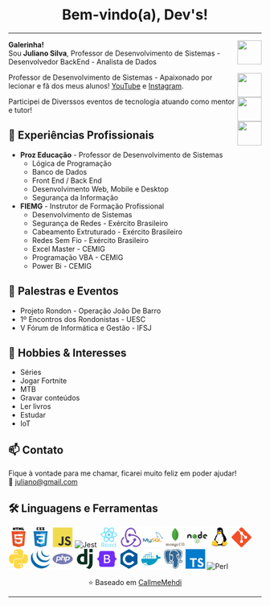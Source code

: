 <h1 align="center">Bem-vindo(a), Dev's!</h1>
<hr />

<a href="https://https://github.com/JulianoSilva05" target="_blank">
  <img align="right" src="https://cdn.iconscout.com/icon/free/png-256/github-108-438008.png" width="48px" height="48px">
</a>

<p align="left">
  <b>Galerinha!</b> <br/>
  Sou <b>Juliano Silva</b>, Professor de Desenvolvimento de Sistemas - Desenvolvedor BackEnd - Analista de Dados 
</p>

<a href="https://www.instagram.com/julianoqm" target="_blank">
  <img align="right" src="https://cdn.icon-icons.com/icons2/1211/PNG/512/1491579602-yumminkysocialmedia36_83067.png" width="48px" height="48px">
</a>

<p align="left">
  Professor de Desenvolvimento de Sistemas - Apaixonado por lecionar e fã dos meus alunos!  <a href="https://www.youtube.com/@Julianoqm">YouTube</a> e <a href="https://www.instagram.com/julianoqm">Instagram</a>.
</p>

<a href="https://www.youtube.com/@Julianoqm" target="_blank">
  <img align="right" src="https://i.ibb.co/kSWhXVq/youtube.png" width="48px" height="48px">
</a>

<p align="left">
  Participei de Diverssos eventos de tecnologia atuando como mentor e tutor!
</p>

<a href="https://www.linkedin.com/in/julianogti/" target="_blank">
  <img align="right" src="https://i.ibb.co/Kx2GSrT/linkedin.png" width="48px" height="48px">
</a>

<h2>🚀 Experiências Profissionais</h2>
<ul>
  <li><b>Proz Educação</b> - Professor de Desenvolvimento de Sistemas 
    <ul>
      <li>Lógica de Programação </li>
      <li>Banco de Dados</li>
      <li>Front End / Back End</li>
      <li>Desenvolvimento Web, Mobile e Desktop</li>
      <li>Segurança da Informação </li>
    </ul>
  </li>
  <li><b>FIEMG</b> - Instrutor de Formação Profissional
    <ul>
      <li>Desenvolvimento de Sistemas</li>
      <li>Segurança de Redes - Exército Brasileiro</li>
      <li>Cabeamento Extruturado - Exército Brasileiro</li>
      <li>Redes Sem Fio - Exército Brasileiro</li>
      <li>Excel Master - CEMIG</li>
      <li>Programação VBA - CEMIG</li>
      <li>Power Bi - CEMIG</li>
    </ul>
  </li>
</ul>

<h2>🎤 Palestras e Eventos</h2>
<ul>
  <li>Projeto Rondon - Operação João De Barro</li>
  <li>1º Encontros dos Rondonistas - UESC</li>
  <li>V Fórum de Informática e Gestão - IFSJ</li>
</ul>

<h2>👾 Hobbies & Interesses</h2>
<ul>
  <li>Séries</li>
  <li>Jogar Fortnite</li>
  <li>MTB</li>
  <li>Gravar conteúdos</li>
  <li>Ler livros</li>
  <li>Estudar</li>
  <li>IoT</li>
</ul>

<h2>📫 Contato</h2>
<p>
  Fique à vontade para me chamar, ficarei muito feliz em poder ajudar!<br/>
  📧 <a href="mailto:juliano@gmail.com">juliano@gmail.com</a>
</p>


<h2>🛠️ Linguagens e Ferramentas</h2>
<p align="left">
  <img src="https://raw.githubusercontent.com/devicons/devicon/master/icons/html5/html5-original-wordmark.svg" alt="HTML5" width="40" height="40"/>
  <img src="https://raw.githubusercontent.com/devicons/devicon/master/icons/css3/css3-original-wordmark.svg" alt="CSS3" width="40" height="40"/>
  <img src="https://raw.githubusercontent.com/devicons/devicon/master/icons/javascript/javascript-original.svg" alt="JavaScript" width="40" height="40"/>
  <img src="https://www.learnstorybook.com/intro-to-storybook/logo-jest.png" alt="Jest" width="40" height="40"/>
  <img src="https://raw.githubusercontent.com/devicons/devicon/master/icons/react/react-original-wordmark.svg" alt="React" width="40" height="40"/>
  <img src="https://raw.githubusercontent.com/devicons/devicon/master/icons/redux/redux-original.svg" alt="Redux" width="40" height="40"/>
  <img src="https://raw.githubusercontent.com/devicons/devicon/master/icons/mysql/mysql-original-wordmark.svg" alt="MySQL" width="40" height="40"/>
  <img src="https://raw.githubusercontent.com/devicons/devicon/master/icons/mongodb/mongodb-original-wordmark.svg" alt="MongoDB" width="40" height="40"/>
  <img src="https://raw.githubusercontent.com/devicons/devicon/master/icons/nodejs/nodejs-original-wordmark.svg" alt="Node.js" width="40" height="40"/>
  <img src="https://raw.githubusercontent.com/devicons/devicon/master/icons/linux/linux-original.svg" alt="Linux" width="40" height="40"/>
  <img src="https://raw.githubusercontent.com/devicons/devicon/master/icons/git/git-original.svg" alt="Git" width="40" height="40"/>
  <img src="https://raw.githubusercontent.com/devicons/devicon/master/icons/python/python-plain.svg" alt="Python" width="40" height="40"/>
  <img src="https://raw.githubusercontent.com/devicons/devicon/master/icons/jquery/jquery-plain.svg" alt="JQuery" width="40" height="40"/>
  <img src="https://raw.githubusercontent.com/devicons/devicon/master/icons/php/php-plain.svg" alt="PHP" width="40" height="40"/>
  <img src="https://raw.githubusercontent.com/devicons/devicon/master/icons/django/django-plain.svg" alt="Django" width="40" height="40"/>
  <img src="https://raw.githubusercontent.com/devicons/devicon/master/icons/bootstrap/bootstrap-plain.svg" alt="Bootstrap" width="40" height="40"/>
  <img src="https://raw.githubusercontent.com/devicons/devicon/master/icons/c/c-plain.svg" alt="C" width="40" height="40"/>
  <img src="https://raw.githubusercontent.com/devicons/devicon/master/icons/docker/docker-plain.svg" alt="Docker" width="40" height="40"/>
  <img src="https://raw.githubusercontent.com/devicons/devicon/master/icons/postgresql/postgresql-plain.svg" alt="PostgreSQL" width="40" height="40"/>
  <img src="https://raw.githubusercontent.com/devicons/devicon/master/icons/typescript/typescript-plain.svg" alt="TypeScript" width="40" height="40"/>
  <img src="https://github.com/dnmfarrell/Perl-Icons/blob/master/Icons/Perl_Onion_Color.svg" alt="Perl" width="40" height="40"/>
</p>


<p align="center">
  ⭐️ Baseado em <a href="https://github.com/CallmeMehdi">CallmeMehdi</a>
</p>

---
